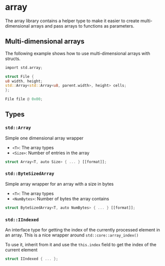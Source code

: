# array
The array library contains a helper type to make it easier to create multi-dimensional arrays
and pass arrays to functions as parameters.

## Multi-dimensional arrays

The following example shows how to use multi-dimensional arrays with structs.

```rust
import std.array;

struct File {
u8 width, height;
std::Array<std::Array<u8, parent.width>, height> cells;
};

File file @ 0x00;
```


## Types

### `std::Array`

Simple one dimensional array wrapper
- `<T>`: The array types
- `<Size>`: Number of entries in the array

```rust
struct Array<T, auto Size> { ... } [[format]];
```
### `std::ByteSizedArray`

Simple array wrapper for an array with a size in bytes
- `<T>`: The array types
- `<NumBytes>`: Number of bytes the array contains

```rust
struct ByteSizedArray<T, auto NumBytes> { ... } [[format]];
```
### `std::IIndexed`

An interface type for getting the index of the currently processed element in an array. This is a nice wrapper around `std::core::array_index()`

To use it, inherit from it and use the `this.index` field to get the index of the current element

```rust
struct IIndexed { ... };
```
